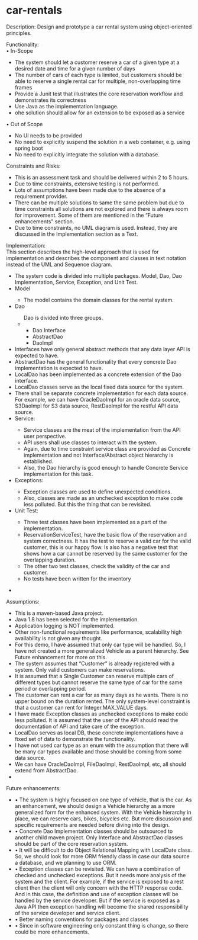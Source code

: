 # car-rentals

Description:
Design and prototype a car rental system using object-oriented principles.

Functionality:<br />
•	In-Scope
<ul>
<li>The system should let a customer reserve a car of a given type at a desired date and time for a given number of days</li>
<li>The number of cars of each type is limited, but customers should be able to reserve a single rental car for multiple, non-overlapping time frames</li>
<li>Provide a Junit test that illustrates the core reservation workflow and demonstrates its correctness</li>
<li>Use Java as the implementation language.</li>
<li>ohe solution should allow for an extension to be exposed as a service</li>
</ul>
•	Out of Scope
<ul>
<li>No UI needs to be provided</li>
<li>No need to explicitly suspend the solution in a web container, e.g. using spring boot</li>
<li>No need to explicitly integrate the solution with a database.</li>
</ul>
Constraints and Risks:
<ul>
 <li>This is an assessment task and should be delivered within 2 to 5 hours.</li>
<li>Due to time constraints, extensive testing is not performed.</li>
<li>Lots of assumptions have been made due to the absence of a requirement provider.</li>
<li>There can be multiple solutions to same the same problem but due to time constraints all solutions are not explored and there is always room for improvement. Some of them are mentioned in the “Future enhancements” section.</li>
<li>Due to time constraints, no UML diagram is used. Instead, they are discussed in the Implementation section as a Text.</li>

</ul>
Implementation:<br />
This section describes the high-level approach that is used for implementation and describes the component and classes in text notation instead of the UML and Sequence diagram.<br />

















 <ul>
<li>The system code is divided into multiple packages. Model, Dao, Dao Implementation, Service, Exception, and Unit Test.</li>
<li>Model </li>
<ul>
	<li>The model contains the domain classes for the rental system.</li>
</ul>

<li>Dao</li>
	
<ul>
Dao is divided into three groups.
<li>
<ul>
<li>Dao Interface</li>
<li>AbstractDao </li>
<li>DaoImpl</li>
</ul>
 
</ul>

<li>Interfaces have only general abstract methods that any data layer API is expected to have. </li>
<li>AbstractDao has the general functionality that every concrete Dao implementation is expected to have.  </li>
<li>LocalDao has been implemented as a concrete extension of the Dao interface.  </li>
<li>LocalDao classes serve as the local fixed data source for the system.  </li>
<li>There shall be separate concrete implementation for each data source. For example, we can have OracleDaoImpl for an oracle data source, S3DaoImpl for S3 data source, RestDaoImpl for the restful API data source. </li>
<li>Service:</li>
<ul>
<li>Service classes are the meat of the implementation from the API user perspective. </li>
<li>API users shall use classes to interact with the system.</li>
<li>Again, due to time constraint service class are provided as Concrete implementation and not Interface/Abstract object hierarchy is established. </li>
<li>Also, the Dao hierarchy is good enough to handle Concrete Service implementation for this task.</li>
</ul>



 


<li>Exceptions:</li>
<ul>
<li>Exception classes are used to define unexpected conditions.</li>
<li>Also, classes are made as an unchecked exception to make code less polluted. But this the thing that can be revisited.</li>
</ul>


<li>Unit Test:</li>
<ul>
<li>Three test classes have been implemented as a part of the implementation.</li>
<li>ReservationServiceTest, have the basic flow of the reservation and system correctness. It has the test to reserve a valid car for the valid customer, this is our happy flow. Is also has a negative test that shows how a car cannot be reserved by the same customer for the overlapping duration.</li>
<li>The other two test classes, check the validity of the car and customer.</li>
<li>No tests have been written for the inventory</li>
</ul>




</ul>


<ul>
<li></li>
</ul>














 













 
Assumptions:</br>
<ul>
<li>This is a maven-based Java project.</li>
<li>Java 1.8 has been selected for the implementation.</li>
<li>Application logging is NOT implemented.</li>
<li>Other non-functional requirements like performance, scalability high availability is not given any thought.</li>
<li>For this demo, I have assumed that only car type will be handled. So, I have not created a more generalized Vehicle as a parent hierarchy. See Future enhancement for more on this.</li>
<li>The system assumes that “Customer” is already registered with a system. Only valid customers can make reservations. </li>
<li>It is assumed that a Single Customer can reserve multiple cars of different types but cannot reserve the same type of car for the same period or overlapping period.</li>
<li>The customer can rent a car for as many days as he wants. There is no upper bound on the duration rented. The only system-level constraint is that a customer can rent for Integer.MAX_VALUE days.</li>
<li>I have made Exception classes as unchecked exceptions to make code less polluted. It is assumed that the user of the API should read the documentation of API and take care of the exception.</li>
<li>LocalDao serves as local DB, these concrete implementations have a fixed set of data to demonstrate the functionality.</li>
<li>I have not used car type as an enum with the assumption that there will be many car types available and those should be coming from some data source.</li>
<li>We can have OracleDaoImpl, FileDaoImpl, RestDaoImpl, etc, all should extend from AbstractDao.</li>
<li></li>
</ul>

Future enhancements:</br>
 


<ul>
 
<li>•	The system is highly focused on one type of vehicle, that is the car. As an enhancement, we should design a Vehicle hierarchy as a more generalized form for the enhanced system. With the Vehicle hierarchy in place, we can reserve cars, bikes, bicycles etc. But more discussion and specific requirements are needed before diving into the design.</li>
<li>•	Concrete Dao Implementation classes should be outsourced to another child maven project. Only Interface and AbstractDao classes should be part of the core reservation system. </li>
<li>•	It will be difficult to do Object Relational Mapping with LocalDate class. So, we should look for more ORM friendly class in case our data source a database, and we planning to use ORM.</li>
<li>•	Exception classes can be revisited. We can have a combination of checked and unchecked exceptions. But it needs more analysis of the system and the client. For example, if the service is exposed to a rest client then the client will only concern with the HTTP response code. And in this case, the definition and use of exception classes will be handled by the service developer. But if the service is exposed as a Java API then exception handling will become the shared responsibility of the service developer and service client.</li>
<li>•	Better naming conventions for packages and classes</li>
<li>•	Since in software engineering only constant thing is change, so there could be more enhancements.</li>
</ul>















	





